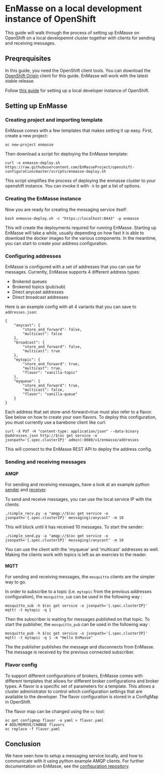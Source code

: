 # EnMasse on a local development instance of OpenShift

This guide will walk through the process of setting up EnMasse on OpenShift on a local developemnt
cluster together with clients for sending and receiving messages.

## Preqrequisites

In this guide, you need the OpenShift client tools.  You can download the [OpenShift Origin](https://github.com/openshift/origin/releases) client for this guide. EnMasse will work with the latest stable release.

Follow [this guide](https://github.com/openshift/origin/blob/master/docs/cluster_up_down.md) for setting up a local developer instance of OpenShift.

## Setting up EnMasse

### Creating project and importing template

EnMasse comes with a few templates that makes setting it up easy. First, create a new project:

    oc new-project enmasse

Then download a script for deploying the EnMasse template:

    curl -o enmasse-deploy.sh https://raw.githubusercontent.com/EnMasseProject/openshift-configuration/master/scripts/enmasse-deploy.sh

This script simplifies the process of deploying the enmasse cluster to your openshift instance. You can invoke it with `-h` to get a list of options.

### Creating the EnMasse instance

Now you are ready for creating the messaging service itself:

    bash enmasse-deploy.sh -c "https://localhost:8443" -p enmasse

This will create the deployments required for running EnMasse. Starting up EnMasse will take a while, usually depending on how fast it is able to download the docker images for the various components.  In the meantime, you can start to create your address configuration.

### Configuring addresses

EnMasse is configured with a set of addresses that you can use for messages. Currently, EnMasse supports 4 different address types:

   * Brokered queues
   * Brokered topics (pub/sub)
   * Direct anycast addresses
   * Direct broadcast addresses

Here is an example config with all 4 variants that you can save to `addresses.json`:

```
{
    "anycast": {
        "store_and_forward": false,
        "multicast": false
    },
    "broadcast": {
        "store_and_forward": false,
        "multicast": true
    },
    "mytopic": {
        "store_and_forward": true,
        "multicast": true,
        "flavor": "vanilla-topic"
    },
    "myqueue": {
        "store_and_forward": true,
        "multicast": false,
        "flavor": "vanilla-queue"
    }
}
```

Each address that set store-and-forward=true must also refer to a flavor. See below on how to create
your own flavors. To deploy this configuration, you must currently use a barebone client like curl:

    curl -X PUT -H "content-type: application/json" --data-binary @addresses.json http://$(oc get service -o jsonpath='{.spec.clusterIP}' admin):8080/v1/enmasse/addresses

This will connect to the EnMasse REST API to deploy the address config.

### Sending and receiving messages

#### AMQP

For sending and receiving messages, have a look at an example python [sender](http://qpid.apache.org/releases/qpid-proton-0.15.0/proton/python/examples/simple_send.py.html) and [receiver](http://qpid.apache.org/releases/qpid-proton-0.15.0/proton/python/examples/simple_recv.py.html).

To send and receive messages, you can use the local service IP with the clients:

    ./simple_recv.py -a "amqp://$(oc get service -o jsonpath='{.spec.clusterIP}' messaging)/anycast" -m 10

This will block until it has received 10 messages. To start the sender:

    ./simple_send.py -a "amqp://$(oc get service -o jsonpath='{.spec.clusterIP}' messaging)/anycast" -m 10

You can use the client with the 'myqueue' and 'multicast' addresses as well. Making the clients work
with topics is left as an exercies to the reader.

#### MQTT

For sending and receiving messages, the `mosquitto` clients are the simpler way to go.

In order to subscribe to a topic (i.e. `mytopic` from the previous addresses configuration), the `mosquitto_sub` can be used in the following way :

    mosquitto_sub -h $(oc get service -o jsonpath='{.spec.clusterIP}' mqtt) -t mytopic -q 1

Then the subscriber is waiting for messages published on that topic. To start the publisher, the `mosquitto_pub` can be used in the following way :

    mosquitto_pub -h $(oc get service -o jsonpath='{.spec.clusterIP}' mqtt) -t mytopic -q 1 -m "Hello EnMasse"

The the publisher publishes the message and disconnects from EnMasse. The message is received by the previous connected subscriber.

### Flavor config

To support different configurations of brokers, EnMasse comes with different templates that allows
for different broker configurations and broker types.  A flavor is a specific set of parameters for a template. This
allows a cluster administrator to control which configuration settings that are available to the
developer. The flavor configuration is stored in a ConfigMap in OpenShift.

The flavor map can be changed using the `oc` tool:

    oc get configmap flavor -o yaml > flavor.yaml
    # ADD/REMOVE/CHANGE flavors
    oc replace -f flavor.yaml

## Conclusion

We have seen how to setup a messaging service locally, and how to communicate with it using python
example AMQP clients. For further documentation on EnMasse, see the [configuration repository](https://github.com/EnMasseProject/openshift-configuration).
